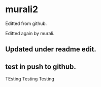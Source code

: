# murali2

Editted from github.


Editted again by murali.


Updated under readme edit.
------------------------------------
test in push to github.
---------------------------------
TEsting Testing Testing
